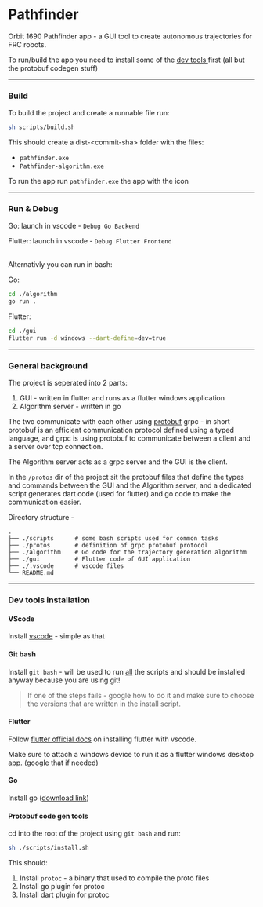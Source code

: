 # Pathfinder

Orbit 1690 Pathfinder app - a GUI tool to create autonomous trajectories for FRC robots.

To run/build the app you need to install some of the [ dev tools ](#dev-tools-install) first (all but the protobuf codegen stuff)
<br/>

---
### Build

To build the project and create a runnable file run:
```bash
sh scripts/build.sh
```
This should create a dist-\<commit-sha> folder with the files:
 - `pathfinder.exe`
 - `Pathfinder-algorithm.exe`

To run the app run `pathfinder.exe` the app with the icon

---
### Run & Debug

Go:
launch in vscode - `Debug Go Backend`


Flutter:
launch in vscode - `Debug Flutter Frontend`
<br/>
<br/>

Alternativly you can run in bash:

Go:
```bash
cd ./algorithm
go run .
```

Flutter:
```bash
cd ./gui
flutter run -d windows --dart-define=dev=true
```

---

### General background

The project is seperated into 2 parts:

1. GUI - written in flutter and runs as a flutter windows application
2. Algorithm server - written in go

The two communicate with each other using [protobuf](https://developers.google.com/protocol-buffers) grpc - in short protobuf is an efficient communication protocol defined using a typed language, and grpc is using protobuf to communicate between a client and a server over tcp connection.

The Algorithm server acts as a grpc server and the GUI is the client.

In the `/protos` dir of the project sit the protobuf files that define the types and commands between the GUI and the Algorithm server, and a dedicated script generates dart code (used for flutter) and go code to make the communication easier.


Directory structure -

```
.
├── ./scripts      # some bash scripts used for common tasks
├── ./protos       # definition of grpc protobuf protocol
├── ./algorithm    # Go code for the trajectory generation algorithm
├── ./gui          # Flutter code of GUI application
├── ./.vscode      # vscode files
└── README.md
```

---

### <a name="dev-tools-install"></a>Dev tools installation

#### VScode
Install [vscode](https://code.visualstudio.com/download) - simple as that

#### Git bash
Install `git bash` - will be used to run <ins>all</ins> the scripts and should be installed anyway because you are using git!

> If one of the steps fails - google how to do it and make sure to choose the versions that are written in the install script.

#### Flutter
Follow [flutter official docs](https://docs.flutter.dev/development/tools/vs-code) on installing flutter with vscode.

Make sure to attach a windows device to run it as a flutter windows desktop app. (google that if needed)

#### Go
Install go ([download link](https://go.dev/doc/install))


#### Protobuf code gen tools
cd into the root of the project using `git bash` and run:
```bash
sh ./scripts/install.sh
```

This should:

1. Install `protoc` - a binary that used to compile the proto files
2. Install go plugin for protoc
3. Install dart plugin for protoc